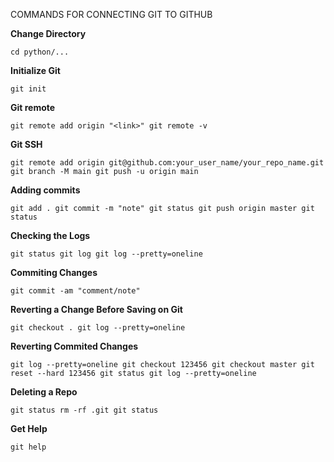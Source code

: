 COMMANDS FOR CONNECTING GIT TO GITHUB

**Change Directory**

`cd python/...`

**Initialize Git**

`git init`

**Git remote**

`git remote add origin "<link>"
git remote -v`

**Git SSH**

`git remote add origin git@github.com:your_user_name/your_repo_name.git
git branch -M main
git push -u origin main`

**Adding commits**

`git add .
git commit -m "note"
git status
git push origin master
git status`

**Checking the Logs**

`git status
git log
git log --pretty=oneline`

**Commiting Changes**

`git commit -am "comment/note"`

**Reverting a Change Before Saving on Git**

`git checkout .
git log --pretty=oneline`

**Reverting Commited Changes**

`git log --pretty=oneline
git checkout 123456
git checkout master
git reset --hard 123456
git status
git log --pretty=oneline`

**Deleting a Repo**

`git status
rm -rf .git
git status`

**Get Help**

`git help`
